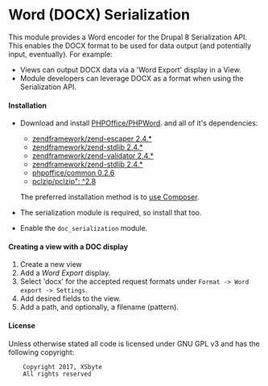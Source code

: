 # Word (DOCX) Serialization

This module provides a Word encoder for the Drupal 8 Serialization API. This
enables the DOCX format to be used for data output (and potentially input,
eventually). For example:

  * Views can output DOCX data via a 'Word Export' display in a View.
  * Module developers can leverage DOCX as a format when using the 
    Serialization API.

#### Installation

  * Download and install
    [PHPOffice/PHPWord](https://github.com/PHPOffice/PHPWord).
    and all of it's dependencies:
    * [zendframework/zend-escaper 2.4.*](https://github.com/zendframework/zend-escaper/tree/release-2.4.13)
    * [zendframework/zend-stdlib 2.4.*](https://github.com/zendframework/zend-stdlib/tree/release-2.4.13)
    * [zendframework/zend-validator 2.4.*](https://github.com/zendframework/zend-validator/tree/release-2.4.13)
    * [zendframework/zend-stdlib 2.4.*](https://github.com/zendframework/zend-stdlib/tree/release-2.4.13)
    * [phpoffice/common 0.2.6](https://github.com/PHPOffice/Common/tree/0.2.6)
    * [pclzip/pclzip": ^2.8](https://github.com/ivanlanin/pclzip/tree/2.8.2) 
    
    The preferred installation method is to 
    [use Composer](https://www.drupal.org/node/2404989).
  * The serialization module is required, so install that too.
  * Enable the `doc_serialization` module.
 

#### Creating a view with a DOC display

  1. Create a new view
  2. Add a *Word Export* display.
  3. Select 'docx' for the accepted request formats under
     `Format -> Word export -> Settings`.
  4. Add desired fields to the view.
  5. Add a path, and optionally, a filename (pattern).

#### License ####

Unless otherwise stated all code is licensed under GNU GPL v3 and has the following copyright:
```
    Copyright 2017, XSbyte
    All rights reserved
```

